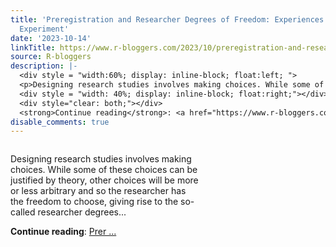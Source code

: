 ```yaml
---
title: 'Preregistration and Researcher Degrees of Freedom: Experiences from a Field
  Experiment'
date: '2023-10-14'
linkTitle: https://www.r-bloggers.com/2023/10/preregistration-and-researcher-degrees-of-freedom-experiences-from-a-field-experiment/
source: R-bloggers
description: |-
  <div style = "width:60%; display: inline-block; float:left; ">
  <p>Designing research studies involves making choices. While some of these choices can be justified by theory, other choices will be more or less arbitrary and so the researcher has the freedom to choose, giving rise to the so-called researcher degrees...</p></div>
  <div style = "width: 40%; display: inline-block; float:right;"></div>
  <div style="clear: both;"></div>
  <strong>Continue reading</strong>: <a href="https://www.r-bloggers.com/2023/10/preregistration-and-researcher-degrees-of-freedom-experiences-from-a-field-experiment/">Prer ...
disable_comments: true
---
```

<div style = "width:60%; display: inline-block; float:left; ">
<p>Designing research studies involves making choices. While some of these choices can be justified by theory, other choices will be more or less arbitrary and so the researcher has the freedom to choose, giving rise to the so-called researcher degrees...</p></div>
<div style = "width: 40%; display: inline-block; float:right;"></div>
<div style="clear: both;"></div>
<strong>Continue reading</strong>: <a href="https://www.r-bloggers.com/2023/10/preregistration-and-researcher-degrees-of-freedom-experiences-from-a-field-experiment/">Prer ...